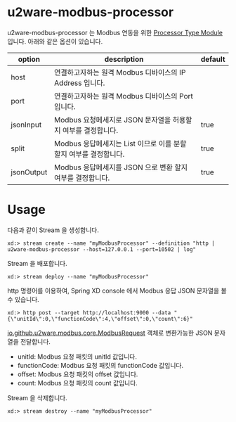 # u2ware-modbus-processor

u2ware-modbus-processor 는 Modbus 연동을 위한 [Processor Type Module](http://docs.spring.io/spring-xd/docs/1.2.1.RELEASE/reference/html/#modules) 입니다. 아래와 같은 옵션이 있습니다.

|option|description|default|
|---|---|---|
|host|연결하고자하는 원격 Modbus 디바이스의 IP Address 입니다.| |
|port|연결하고자하는 원격 Modbus 디바이스의 Port 입니다.| |
|jsonInput|Modbus 요청메세지로 JSON 문자열을 허용할 지  여부를 결정합니다.|true|
|split|Modbus 응답메세지는 List 이므로 이를 분할 할지 여부를 결정합니다.|true|
|jsonOutput|Modbus 응답메세지를 JSON 으로 변환 할지 여부를 결정합니다.|true|

# Usage

다음과 같이 Stream 을 생성합니다.
```
xd:> stream create --name "myModbusProcessor" --definition "http | u2ware-modbus-processor --host=127.0.0.1 --port=10502 | log"
```

Stream 을 배포합니다.
```
xd:> stream deploy --name "myModbusProcessor"
```

http 명령어를 이용하여, Spring XD console 에서 Modbus 응답 JSON 문자열을 볼 수 있습니다.
```
xd:> http post --target http://localhost:9000 --data "{\"unitId\":0,\"functionCode\":4,\"offset\":0,\"count\":6}"
```

[io.github.u2ware.modbus.core.ModbusRequest]() 객체로 변환가능한 JSON 문자열을 전달합니다.  

* unitId: Modbus 요청 패킷의 unitId 값입니다.
* functionCode: Modbus 요청 패킷의 functionCode 값입니다.
* offset: Modbus 요청 패킷의 offset 값입니다.
* count: Modbus 요청 패킷의 count 값입니다.

Stream 을 삭제합니다.
```
xd:> stream destroy --name "myModbusProcessor"
```



